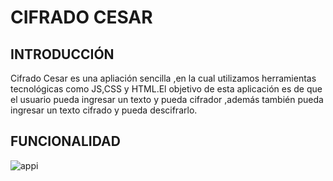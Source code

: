 # CIFRADO CESAR
## INTRODUCCIÓN
Cifrado Cesar es una apliación sencilla ,en la cual utilizamos herramientas tecnológicas como JS,CSS y HTML.El objetivo
de esta aplicación es de que el usuario pueda ingresar un texto y pueda cifrador ,además también pueda ingresar un texto cifrado
y pueda descifrarlo.
## FUNCIONALIDAD
![appi](https://user-images.githubusercontent.com/37357453/40921346-d268fe68-67d4-11e8-925b-4af7b443e25d.png)
